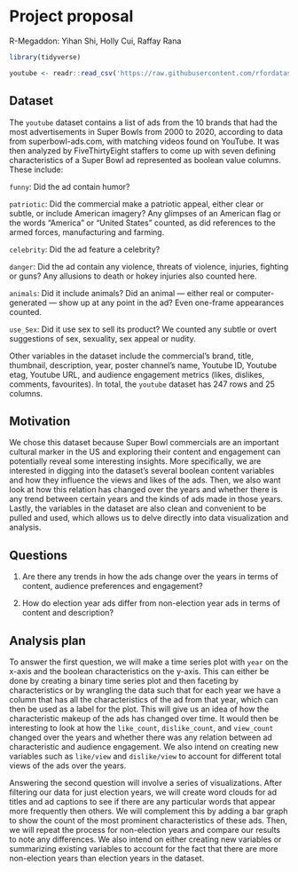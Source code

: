 Project proposal
================
R-Megaddon: Yihan Shi, Holly Cui, Raffay Rana

``` r
library(tidyverse)
```

``` r
youtube <- readr::read_csv('https://raw.githubusercontent.com/rfordatascience/tidytuesday/master/data/2021/2021-03-02/youtube.csv', show_col_types = FALSE)
```

## Dataset

The `youtube` dataset contains a list of ads from the 10 brands that had
the most advertisements in Super Bowls from 2000 to 2020, according to
data from superbowl-ads.com, with matching videos found on YouTube. It
was then analyzed by FiveThirtyEight staffers to come up with seven
defining characteristics of a Super Bowl ad represented as boolean value
columns. These include:

`funny`: Did the ad contain humor?

`patriotic`: Did the commercial make a patriotic appeal, either clear or
subtle, or include American imagery? Any glimpses of an American flag or
the words “America” or “United States” counted, as did references to the
armed forces, manufacturing and farming.

`celebrity`: Did the ad feature a celebrity?

`danger`: Did the ad contain any violence, threats of violence,
injuries, fighting or guns? Any allusions to death or hokey injuries
also counted here.

`animals`: Did it include animals? Did an animal — either real or
computer-generated — show up at any point in the ad? Even one-frame
appearances counted.

`use_Sex`: Did it use sex to sell its product? We counted any subtle or
overt suggestions of sex, sexuality, sex appeal or nudity.

Other variables in the dataset include the commercial’s brand, title,
thumbnail, description, year, poster channel’s name, Youtube ID, Youtube
etag, Youtube URL, and audience engagement metrics (likes, dislikes,
comments, favourites). In total, the `youtube` dataset has 247 rows and
25 columns.

## Motivation

We chose this dataset because Super Bowl commercials are an important
cultural marker in the US and exploring their content and engagement can
potentially reveal some interesting insights. More specifically, we are
interested in digging into the dataset’s several boolean content
variables and how they influence the views and likes of the ads. Then,
we also want  
look at how this relation has changed over the years and whether there
is any trend between certain years and the kinds of ads made in those
years. Lastly, the variables in the dataset are also clean and
convenient to be pulled and used, which allows us to delve directly into
data visualization and analysis.

## Questions

1.  Are there any trends in how the ads change over the years in terms
    of content, audience preferences and engagement?

2.  How do election year ads differ from non-election year ads in terms
    of content and description?

## Analysis plan

To answer the first question, we will make a time series plot with
`year` on the x-axis and the boolean characteristics on the y-axis. This
can either be done by creating a binary time series plot and then
faceting by characteristics or by wrangling the data such that for each
year we have a column that has all the characteristics of the ad from
that year, which can then be used as a label for the plot. This will
give us an idea of how the characteristic makeup of the ads has changed
over time. It would then be interesting to look at how the `like_count`,
`dislike_count`, and `view_count` changed over the years and whether
there was any relation between ad characteristic and audience
engagement. We also intend on creating new variables such as `like/view`
and `dislike/view` to account for different total views of the ads over
the years.

Answering the second question will involve a series of visualizations.
After filtering our data for just election years, we will create word
clouds for ad titles and ad captions to see if there are any particular
words that appear more frequently then others. We will complement this
by adding a bar graph to show the count of the most prominent
characteristics of these ads. Then, we will repeat the process for
non-election years and compare our results to note any differences. We
also intend on either creating new variables or summarizing existing
variables to account for the fact that there are more non-election years
than election years in the dataset.
